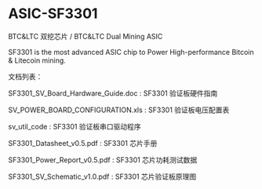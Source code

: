 # ASIC-SF3301
BTC&amp;LTC 双挖芯片 /  BTC&amp;LTC Dual Mining ASIC

SF3301 is the most advanced ASIC chip to Power High-performance Bitcoin & Litecoin mining.

文档列表：

SF3301_SV_Board_Hardware_Guide.doc : SF3301 验证板硬件指南

SV_POWER_BOARD_CONFIGURATION.xls : SF3301 验证板电压配置表

sv_util_code : SF3301 验证板串口驱动程序

SF3301_Datasheet_v0.5.pdf : SF3301 芯片手册

SF3301_Power_Report_v0.5.pdf : SF3301 芯片功耗测试数据

SF3301_SV_Schematic_v1.0.pdf : SF3301 芯片验证板原理图
